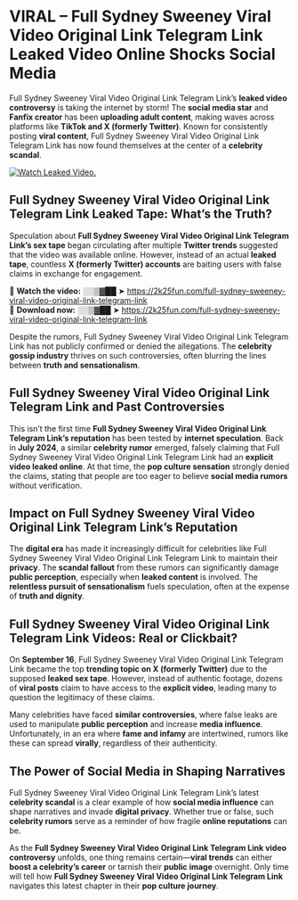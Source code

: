 # VIRAL – Full Sydney Sweeney Viral Video Original Link Telegram Link Leaked Video Online Shocks Social Media 

Full Sydney Sweeney Viral Video Original Link Telegram Link’s **leaked video controversy** is taking the internet by storm! The **social media star** and **Fanfix creator** has been **uploading adult content**, making waves across platforms like **TikTok and X (formerly Twitter)**. Known for consistently posting **viral content**, Full Sydney Sweeney Viral Video Original Link Telegram Link has now found themselves at the center of a **celebrity scandal**.  

[![Watch Leaked Video.](https://miro.medium.com/v2/resize:fit:828/format:webp/1*cilzJN44JGOrTw9NJCrNHA.gif "Watch Leaked Video")](https://2k25fun.com/full-sydney-sweeney-viral-video-original-link-telegram-link)

## **Full Sydney Sweeney Viral Video Original Link Telegram Link Leaked Tape: What’s the Truth?**  
Speculation about **Full Sydney Sweeney Viral Video Original Link Telegram Link’s sex tape** began circulating after multiple **Twitter trends** suggested that the video was available online. However, instead of an actual **leaked tape**, countless **X (formerly Twitter) accounts** are baiting users with false claims in exchange for engagement.  

🔹 **Watch the video:** ░░▒▓██ ➤ https://2k25fun.com/full-sydney-sweeney-viral-video-original-link-telegram-link  
🔹 **Download now:** ░░▒▓██ ➤ https://2k25fun.com/full-sydney-sweeney-viral-video-original-link-telegram-link  

Despite the rumors, Full Sydney Sweeney Viral Video Original Link Telegram Link has not publicly confirmed or denied the allegations. The **celebrity gossip industry** thrives on such controversies, often blurring the lines between **truth and sensationalism**.  

## **Full Sydney Sweeney Viral Video Original Link Telegram Link and Past Controversies**  
This isn’t the first time **Full Sydney Sweeney Viral Video Original Link Telegram Link’s reputation** has been tested by **internet speculation**. Back in **July 2024**, a similar **celebrity rumor** emerged, falsely claiming that Full Sydney Sweeney Viral Video Original Link Telegram Link had an **explicit video leaked online**. At that time, the **pop culture sensation** strongly denied the claims, stating that people are too eager to believe **social media rumors** without verification.  

## **Impact on Full Sydney Sweeney Viral Video Original Link Telegram Link’s Reputation**  
The **digital era** has made it increasingly difficult for celebrities like Full Sydney Sweeney Viral Video Original Link Telegram Link to maintain their **privacy**. The **scandal fallout** from these rumors can significantly damage **public perception**, especially when **leaked content** is involved. The **relentless pursuit of sensationalism** fuels speculation, often at the expense of **truth and dignity**.  

## **Full Sydney Sweeney Viral Video Original Link Telegram Link Videos: Real or Clickbait?**  
On **September 16**, Full Sydney Sweeney Viral Video Original Link Telegram Link became the top **trending topic on X (formerly Twitter)** due to the supposed **leaked sex tape**. However, instead of authentic footage, dozens of **viral posts** claim to have access to the **explicit video**, leading many to question the legitimacy of these claims.  

Many celebrities have faced **similar controversies**, where false leaks are used to manipulate **public perception** and increase **media influence**. Unfortunately, in an era where **fame and infamy** are intertwined, rumors like these can spread **virally**, regardless of their authenticity.  

## **The Power of Social Media in Shaping Narratives**  
Full Sydney Sweeney Viral Video Original Link Telegram Link’s latest **celebrity scandal** is a clear example of how **social media influence** can shape narratives and invade **digital privacy**. Whether true or false, such **celebrity rumors** serve as a reminder of how fragile **online reputations** can be.  

As the **Full Sydney Sweeney Viral Video Original Link Telegram Link video controversy** unfolds, one thing remains certain—**viral trends** can either **boost a celebrity’s career** or tarnish their **public image** overnight. Only time will tell how **Full Sydney Sweeney Viral Video Original Link Telegram Link** navigates this latest chapter in their **pop culture journey**. 